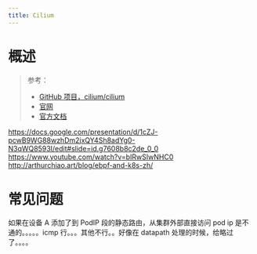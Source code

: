 ```yaml
---
title: Cilium
---
```


# 概述

> 参考：
> 
> - [GitHub 项目，cilium/cilium](https://github.com/cilium/cilium)
> - [官网](https://cilium.io/)
> - [官方文档](https://docs.cilium.io/en/latest/)

<https://docs.google.com/presentation/d/1cZJ-pcwB9WG88wzhDm2jxQY4Sh8adYg0-N3qWQ8593I/edit#slide=id.g7608b8c2de_0_0>
<https://www.youtube.com/watch?v=bIRwSIwNHC0>
<http://arthurchiao.art/blog/ebpf-and-k8s-zh/>

# 常见问题

如果在设备 A 添加了到 PodIP 段的静态路由，从集群外部直接访问 pod ip 是不通的。。。。。icmp 行。。。其他不行。。好像在 datapath 处理的时候，给略过了。。。。
